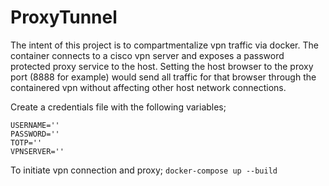 # ProxyTunnel

The intent of this project is to compartmentalize vpn traffic via docker.  The container connects to a cisco vpn server and exposes a password protected proxy service to the host. Setting the host browser to the proxy port (8888 for example) would send all traffic for that browser through the containered vpn without affecting other host network connections.   

Create a credentials file with the following variables;

```
USERNAME=''
PASSWORD=''
TOTP=''
VPNSERVER=''
```

To initiate vpn connection and proxy;
`docker-compose up --build` 
